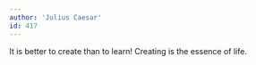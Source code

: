 ```yaml
---
author: 'Julius Caesar'
id: 417
---
```


It is better to create than to learn! Creating is the essence of life.
